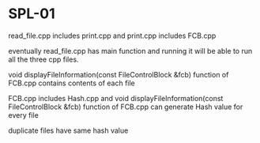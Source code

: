 # SPL-01
read_file.cpp includes print.cpp and print.cpp includes FCB.cpp

eventually read_file.cpp has main function and running it will be able to run all the three cpp files.

void displayFileInformation(const FileControlBlock &fcb) function of FCB.cpp contains contents of each file

FCB.cpp includes Hash.cpp and void displayFileInformation(const FileControlBlock &fcb) function of FCB.cpp can generate Hash value for every file

duplicate files have same hash value
